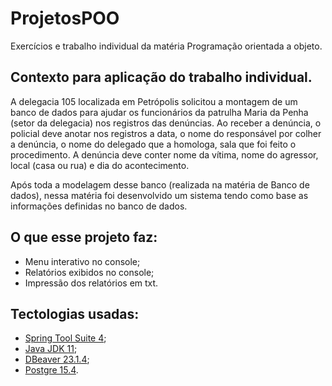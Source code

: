 # ProjetosPOO
Exercícios e trabalho individual da matéria Programação orientada a objeto.

## Contexto para aplicação do trabalho individual.

A delegacia 105 localizada em Petrópolis solicitou a montagem de um banco de dados para ajudar os funcionários da patrulha Maria da Penha (setor da delegacia) nos registros das denúncias.
Ao receber a denúncia, o policial deve anotar nos registros a data, o nome do responsável por colher a denúncia, o nome do delegado que a homologa, sala que foi feito o procedimento.
A denúncia deve conter nome da vítima, nome do agressor, local (casa ou rua) e dia do acontecimento.

Após toda a modelagem desse banco (realizada na matéria de Banco de dados), nessa matéria foi desenvolvido um sistema tendo como base as informações definidas no banco de dados.

## O que esse projeto faz:
* Menu interativo no console;
* Relatórios exibidos no console;
* Impressão dos relatórios em txt.
  
## Tectologias usadas:
- [Spring Tool Suite 4](https://spring.io/tools);
- [Java JDK 11](https://www.oracle.com/br/java/technologies/javase/jdk11-archive-downloads.html);
- [DBeaver 23.1.4](https://dbeaver.io/download/);
- [Postgre 15.4](https://www.postgresql.org/).

  
